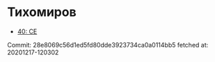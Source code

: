 # Тихомиров
- [40: CE](40.md)

Commit: 28e8069c56d1ed5fd80dde3923734ca0a0114bb5
 fetched at: 20201217-120302

